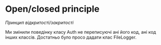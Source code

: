 # Open/closed principle
_Принцип відкритості/закритості_

Ми змінили поведінку класу Auth не переписуючі ані його код, ані код інших классів.
Достатньо було просо дадати клас FileLogger.
